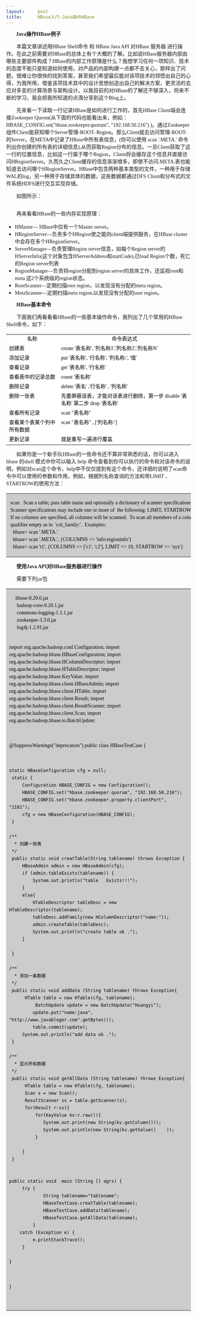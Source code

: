 ```yaml
---
layout:     post
title:      HBase入门-Java操作HBase
---
```

<div id="article_content" class="article_content clearfix csdn-tracking-statistics" data-pid="blog" data-mod="popu_307" data-dsm="post">
								            <link rel="stylesheet" href="https://csdnimg.cn/release/phoenix/template/css/ck_htmledit_views-f76675cdea.css">
						<div class="htmledit_views" id="content_views">
                
<p class="artdir1" style="text-indent:20pt;line-height:20px;font-weight:bold;"><span style="font-family:'Comic Sans MS';font-size:14px;">Java操作HBase例子<a name="2"></a></span></p>
<p class="artcon" style="text-indent:2em;line-height:20px;"><span style="font-family:'Comic Sans MS';font-size:14px;">本篇文章讲述用HBase Shell命令 和 HBase Java API 对HBase 服务器 进行操作。在此之前需要对HBase的总体上有个大概的了解。比如说HBase服务器内部由哪些主要部件构成？HBase的内部工作原理是什么？我想学习任何一项知识、技术的态度不能只是知道如何使用，对产品的内部构建一点都不去关心，那样出了问题，很难让你很快的找到答案，甚至我们希望最后能对该项技术的领悟出自己的心得，为我所用，借鉴该项技术其中的设计思想创造出自己的解决方案，更灵活的去应对多变的计算场景与架构设计。以我目前的对HBase的了解还不够深入，将来不断的学习，我会把我所知道的点滴分享到这个Blog上。</span></p>
<p class="artcon" style="text-indent:2em;line-height:20px;"><span style="font-family:'Comic Sans MS';font-size:14px;">先来看一下读取一行记录HBase是如何进行工作的，首先HBase Client端会连接Zookeeper Qurom(从下面的代码也能看出来，例如：HBASE_CONFIG.set("hbase.zookeeper.quorum", "192.168.50.216") )。通过Zookeeper组件Client能获知哪个Server管理-ROOT-
 Region。那么Client就去访问管理-ROOT-的Server，在META中记录了HBase中所有表信息，(你可以使用 scan '.META.' 命令列出你创建的所有表的详细信息),从而获取Region分布的信息。一旦Client获取了这一行的位置信息，比如这一行属于哪个Region，Client将会缓存这个信息并直接访问HRegionServer。久而久之Client缓存的信息渐渐增多，即使不访问.META.表也能知道去访问哪个HRegionServer。HBase中包含两种基本类型的文件，一种用于存储WAL的log，另一种用于存储具体的数据，这些数据都通过DFS
 Client和分布式的文件系统HDFS进行交互实现存储。</span></p>
<p class="artcon" style="text-indent:2em;line-height:20px;"><span style="font-family:'Comic Sans MS';font-size:14px;">如图所示：</span></p>
<p align="center" class="artcon" style="text-indent:2em;line-height:20px;"><span style="font-family:'Comic Sans MS';font-size:14px;"><img src="http://www.uml.org.cn/sjjm/images/2012121417.jpg" alt=""></span></p>
<p class="artcon" style="text-indent:2em;line-height:20px;"><span style="font-family:'Comic Sans MS';font-size:14px;">再来看看HBase的一些内存实现原理：</span></p>
<ul><li><span style="font-family:'Comic Sans MS';font-size:14px;">HMaster— HBase中仅有一个Master server。</span></li><li><span style="font-family:'Comic Sans MS';font-size:14px;">HRegionServer—负责多个HRegion使之能向client端提供服务，在HBase cluster中会存在多个HRegionServer。</span></li><li><span style="font-family:'Comic Sans MS';font-size:14px;">ServerManager—负责管理Region server信息，如每个Region server的HServerInfo(这个对象包含HServerAddress和startCode),已load Region个数，死亡的Region server列表</span></li><li><span style="font-family:'Comic Sans MS';font-size:14px;">RegionManager—负责将region分配到region server的具体工作，还监视root和meta 这2个系统级的region状态。</span></li><li><span style="font-family:'Comic Sans MS';font-size:14px;">RootScanner—定期扫描root region，以发现没有分配的meta region。</span></li><li><span style="font-family:'Comic Sans MS';font-size:14px;">MetaScanner—定期扫描meta region,以发现没有分配的user region。</span></li></ul><p class="artcon" style="text-indent:2em;line-height:20px;"><strong><span style="font-family:'Comic Sans MS';font-size:14px;">HBase基本命令</span></strong></p>
<p class="artcon" style="text-indent:2em;line-height:20px;"><span style="font-family:'Comic Sans MS';font-size:14px;">下面我们再看看看HBase的一些基本操作命令，我列出了几个常用的HBase Shell命令，如下：</span></p>
<table width="674" border="0" align="center" bgcolor="#666666" class="content" style="color:rgb(0,0,0);line-height:20px;"><tbody><tr bgcolor="#FFFFFF" valign="top"><td>
<div align="center"><span style="font-family:'Comic Sans MS';font-size:14px;">名称</span></div>
</td>
<td colspan="2">
<div align="center"><span style="font-family:'Comic Sans MS';font-size:14px;">命令表达式</span></div>
</td>
</tr><tr bgcolor="#FFFFFF" valign="top"><td><span style="font-family:'Comic Sans MS';font-size:14px;">创建表</span></td>
<td colspan="2"><span style="font-family:'Comic Sans MS';font-size:14px;">create '表名称', '列名称1','列名称2','列名称N'</span></td>
</tr><tr bgcolor="#FFFFFF" valign="top"><td><span style="font-family:'Comic Sans MS';font-size:14px;">添加记录</span></td>
<td colspan="2"><span style="font-family:'Comic Sans MS';font-size:14px;">put '表名称', '行名称', '列名称:', '值'</span></td>
</tr><tr bgcolor="#FFFFFF" valign="top"><td><span style="font-family:'Comic Sans MS';font-size:14px;">查看记录</span></td>
<td colspan="2"><span style="font-family:'Comic Sans MS';font-size:14px;">get '表名称', '行名称'</span></td>
</tr><tr bgcolor="#FFFFFF" valign="top"><td><span style="font-family:'Comic Sans MS';font-size:14px;">查看表中的记录总数</span></td>
<td colspan="2"><span style="font-family:'Comic Sans MS';font-size:14px;">count '表名称'</span></td>
</tr><tr bgcolor="#FFFFFF" valign="top"><td><span style="font-family:'Comic Sans MS';font-size:14px;">删除记录</span></td>
<td colspan="2"><span style="font-family:'Comic Sans MS';font-size:14px;">delete '表名' ,'行名称' , '列名称'</span></td>
</tr><tr bgcolor="#FFFFFF" valign="top"><td><span style="font-family:'Comic Sans MS';font-size:14px;">删除一张表</span></td>
<td colspan="2"><span style="font-family:'Comic Sans MS';font-size:14px;">先要屏蔽该表，才能对该表进行删除，第一步 disable '表名称' 第二步 drop '表名称'</span></td>
</tr><tr bgcolor="#FFFFFF" valign="top"><td><span style="font-family:'Comic Sans MS';font-size:14px;">查看所有记录</span></td>
<td colspan="2"><span style="font-family:'Comic Sans MS';font-size:14px;">scan "表名称"</span></td>
</tr><tr bgcolor="#FFFFFF" valign="top"><td><span style="font-family:'Comic Sans MS';font-size:14px;">查看某个表某个列中所有数据</span></td>
<td colspan="2"><span style="font-family:'Comic Sans MS';font-size:14px;">scan "表名称" , ['列名称:']</span></td>
</tr><tr bgcolor="#FFFFFF" valign="top"><td><span style="font-family:'Comic Sans MS';font-size:14px;">更新记录</span></td>
<td colspan="2"><span style="font-family:'Comic Sans MS';font-size:14px;">就是重写一遍进行覆盖</span></td>
</tr></tbody></table><p class="artcon" style="text-indent:2em;line-height:20px;"><span style="font-family:'Comic Sans MS';font-size:14px;">如果你是一个新手队HBase的一些命令还不算非常熟悉的话，你可以进入 hbase 的shell 模式中你可以输入 help 命令查看到你可以执行的命令和对该命令的说明，例如对scan这个命令，help中不仅仅提到有这个命令，还详细的说明了scan命令中可以使用的参数和作用，例如，根据列名称查询的方法和带LIMIT
 、STARTROW的使用方法：</span></p>
<table width="700" border="0" align="center" bgcolor="#666666" class="content" style="color:rgb(0,0,0);line-height:20px;"><tbody><tr bgcolor="#FFFFFF" valign="top"><td colspan="3" bgcolor="#CCCCCC">
<pre><span style="font-family:'Comic Sans MS';font-size:14px;"> scan   Scan a table; pass table name and optionally a dictionary of scanner specifications.  
 Scanner specifications may include one or more of  the following: LIMIT, STARTROW, STOPROW, TIMESTAMP, or COLUMNS.
 If no columns are specified, all columns will be scanned.  To scan all members of a column family, leave the 
 qualifier empty as in  'col_family:'.  Examples:
   hbase&gt; scan '.META.'
   hbase&gt; scan '.META.', {COLUMNS =&gt; 'info:regioninfo'}
   hbase&gt; scan 't1', {COLUMNS =&gt; ['c1', 'c2'], LIMIT =&gt; 10, STARTROW =&gt; 'xyz'}</span></pre>
</td>
</tr></tbody></table><p class="artcon" style="text-indent:2em;line-height:20px;"><strong><span style="font-family:'Comic Sans MS';font-size:14px;">使用Java API对HBase服务器进行操作</span></strong></p>
<p class="artcon" style="text-indent:2em;line-height:20px;"><span style="font-family:'Comic Sans MS';font-size:14px;">需要下列jar包</span></p>
<table width="700" border="0" align="center" bgcolor="#666666" class="content" style="color:rgb(0,0,0);line-height:20px;"><tbody><tr bgcolor="#FFFFFF" valign="top"><td bgcolor="#CCCCCC">
<pre><span style="font-family:'Comic Sans MS';font-size:14px;">     hbase-0.20.6.jar
      hadoop-core-0.20.1.jar
      commons-logging-1.1.1.jar
      zookeeper-3.3.0.jar
      log4j-1.2.91.jar
 
import org.apache.hadoop.conf.Configuration;
 import org.apache.hadoop.hbase.HBaseConfiguration;
 import org.apache.hadoop.hbase.HColumnDescriptor;
 import org.apache.hadoop.hbase.HTableDescriptor;
 import org.apache.hadoop.hbase.KeyValue;
 import org.apache.hadoop.hbase.client.HBaseAdmin;
 import org.apache.hadoop.hbase.client.HTable;
 import org.apache.hadoop.hbase.client.Result;
 import org.apache.hadoop.hbase.client.ResultScanner;
 import org.apache.hadoop.hbase.client.Scan;
 import org.apache.hadoop.hbase.io.BatchUpdate;
 
@SuppressWarnings("deprecation")
 public class HBaseTestCase {
     
    static HBaseConfiguration cfg = null;
     static {
         Configuration HBASE_CONFIG = new Configuration();
         HBASE_CONFIG.set("hbase.zookeeper.quorum", "192.168.50.216");
         HBASE_CONFIG.set("hbase.zookeeper.property.clientPort", "2181");
         cfg = new HBaseConfiguration(HBASE_CONFIG);
     }
    
    /**
      * 创建一张表
     */
     public static void creatTable(String tablename) throws Exception {
         HBaseAdmin admin = new HBaseAdmin(cfg);
         if (admin.tableExists(tablename)) {
             System.out.println("table   Exists!!!");
         }
         else{
             HTableDescriptor tableDesc = new HTableDescriptor(tablename);
             tableDesc.addFamily(new HColumnDescriptor("name:"));
             admin.createTable(tableDesc);
             System.out.println("create table ok .");
         }
         
     }
     
    /**
      * 添加一条数据
     */
     public static void addData (String tablename) throws Exception{
          HTable table = new HTable(cfg, tablename);
              BatchUpdate update = new BatchUpdate("Huangyi");  
             update.put("name:java", "http://www.javabloger.com".getBytes());  
             table.commit(update);  
         System.out.println("add data ok .");
     }
     
    /**
      * 显示所有数据
     */
     public static void getAllData (String tablename) throws Exception{
          HTable table = new HTable(cfg, tablename);
          Scan s = new Scan();
          ResultScanner ss = table.getScanner(s);
          for(Result r:ss){
              for(KeyValue kv:r.raw()){
                 System.out.print(new String(kv.getColumn()));
                 System.out.println(new String(kv.getValue()    ));
              }
 
         }
     }
     
    
    public static void  main (String [] agrs) {
         try {
                 String tablename="tablename";
                 HBaseTestCase.creatTable(tablename);
                 HBaseTestCase.addData(tablename);
                 HBaseTestCase.getAllData(tablename);
             } 
        catch (Exception e) {
             e.printStackTrace();
         }
         
    }
     
} </span></pre>
<div><span style="font-family:'Comic Sans MS';font-size:14px;"><br></span></div>
</td>
</tr></tbody></table>            </div>
                </div>